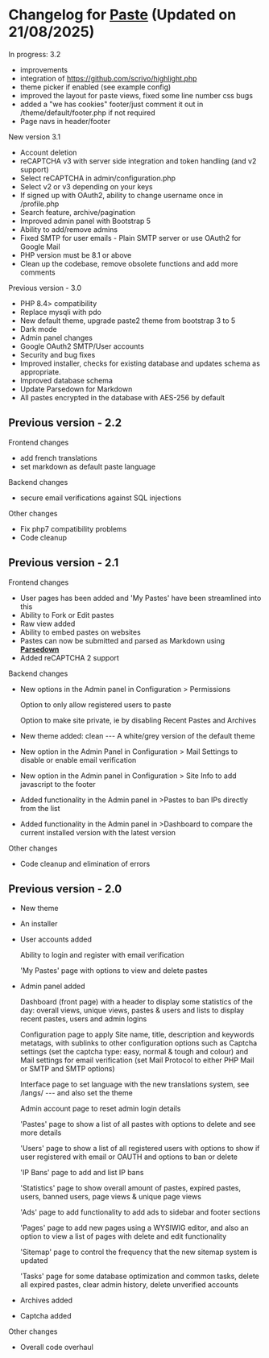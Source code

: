 # Changelog for **[Paste](https://phpaste.sourceforge.io/)** (Updated on 21/08/2025)
In progress: 3.2
* improvements
* integration of https://github.com/scrivo/highlight.php
* theme picker if enabled (see example config)
* improved the layout for paste views, fixed some line number css bugs
* added a "we has cookies" footer/just comment it out in /theme/default/footer.php if not required
* Page navs in header/footer

New version 3.1
* Account deletion
* reCAPTCHA v3 with server side integration and token handling (and v2 support)
* 	Select reCAPTCHA in admin/configuration.php
*	Select v2 or v3 depending on your keys
* If signed up with OAuth2, ability to change username once in /profile.php
* Search feature, archive/pagination
* Improved admin panel with Bootstrap 5
* Ability to add/remove admins
* Fixed SMTP for user emails - Plain SMTP server or use OAuth2 for Google Mail
* PHP version must be 8.1 or above
* Clean up the codebase, remove obsolete functions and add more comments

Previous version - 3.0
* PHP 8.4> compatibility
* Replace mysqli with pdo
* New default theme, upgrade paste2 theme from bootstrap 3 to 5
* Dark mode
* Admin panel changes
* Google OAuth2 SMTP/User accounts
* Security and bug fixes 
* Improved installer, checks for existing database and updates schema as appropriate.
* Improved database schema
* Update Parsedown for Markdown
* All pastes encrypted in the database with AES-256 by default


Previous version - 2.2
-

Frontend changes
* add french translations
* set markdown as default paste language

Backend changes
* secure email verifications against SQL injections

Other changes
* Fix php7 compatibility problems
* Code cleanup

Previous version - 2.1
-
Frontend changes
* User pages has been added and 'My Pastes' have been streamlined into this
* Ability to Fork or Edit pastes
* Raw view added
* Ability to embed pastes on websites
* Pastes can now be submitted and parsed as Markdown using **[Parsedown](http://parsedown.org/)**
* Added reCAPTCHA 2 support

Backend changes
* New options in the Admin panel in Configuration > Permissions

  Option to only allow registered users to paste
  
  Option to make site private, ie by disabling Recent Pastes and Archives
  
* New theme added: clean --- A white/grey version of the default theme
* New option in the Admin Panel in Configuration > Mail Settings to disable or enable email verification
* New option in the Admin panel in Configuration > Site Info to add javascript to the footer
* Added functionality in the Admin panel in >Pastes to ban IPs directly from the list
* Added functionality in the Admin panel in >Dashboard to compare the current installed version with the latest version

Other changes
* Code cleanup and elimination of errors

Previous version - 2.0
-

* New theme
* An installer
* User accounts added

  Ability to login and register with email verification
  
  'My Pastes' page with options to view and delete pastes

* Admin panel added

  Dashboard (front page) with a header to display some statistics of the day: overall views, unique views, pastes & users and lists to display recent pastes, users and admin logins
  
  Configuration page to apply Site name, title, description and keywords metatags, with sublinks to other configuration options such as Captcha settings (set the captcha type: easy, normal & tough and colour) and Mail settings for email verification (set Mail Protocol to either PHP Mail or SMTP and SMTP options)
  
  Interface page to set language with the new translations system, see /langs/ --- and also set the theme
  
  Admin account page to reset admin login details
  
  'Pastes' page to show a list of all pastes with options to delete and see more details
  
  'Users' page to show a list of all registered users with options to show if user registered with email or OAUTH and options to ban or delete
  
  'IP Bans' page to add and list IP bans
  
  'Statistics' page to show overall amount of pastes, expired pastes, users, banned users, page views & unique page views
  
  'Ads' page to add functionality to add ads to sidebar and footer sections
  
  'Pages' page to add new pages using a WYSIWIG editor, and also an option to view a list of pages with delete and edit functionality
  
  'Sitemap' page to control the frequency that the new sitemap system is updated
  
  'Tasks' page for some database optimization and common tasks, delete all expired pastes, clear admin history, delete unverified accounts 

* Archives added
* Captcha added

Other changes
* Overall code overhaul